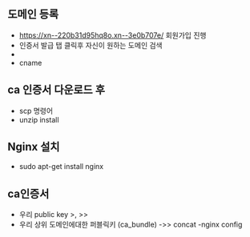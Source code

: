 ## 도메인 등록
- https://xn--220b31d95hq8o.xn--3e0b707e/ 회원가입 진행
- 인증서 발급 탭 클릭후 자신이 원하는 도메인 검색
- 
- cname


## ca 인증서 다운로드 후
 - scp 명령어
 - unzip install
 
  

## Nginx 설치
- sudo apt-get install nginx

## ca인증서

- 우리 public key >, >>
- 우리 상위 도메인에대한 퍼블릭키 (ca_bundle)  ->> concat
-nginx config

